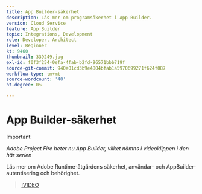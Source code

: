 ```yaml
---
title: App Builder-säkerhet
description: Läs mer om programsäkerhet i App Builder.
version: Cloud Service
feature: App Builder
topic: Integrations, Development
role: Developer, Architect
level: Beginner
kt: 9460
thumbnail: 339249.jpg
exl-id: f0f3f254-0efa-4fab-b2fd-96571bbb719f
source-git-commit: 940a01cd3b9e4804bfab1a5970699271f624f087
workflow-type: tm+mt
source-wordcount: '40'
ht-degree: 0%

---
```


# App Builder-säkerhet

>[!IMPORTANT]
>
> _Adobe Project Fire heter nu App Builder, vilket nämns i videoklippen i den här serien_

Läs mer om Adobe Runtime-åtgärdens säkerhet, användar- och AppBuilder-autentisering och behörighet.

>[!VIDEO](https://video.tv.adobe.com/v/339249/?quality=12&learn=on)
